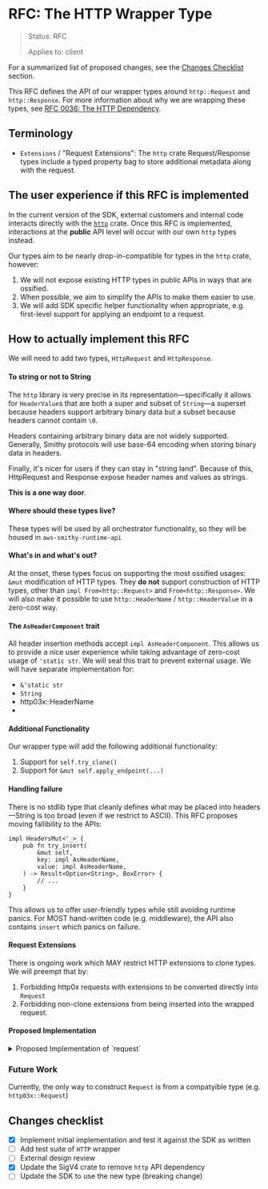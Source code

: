 <!-- Give your RFC a descriptive name saying what it would accomplish or what feature it defines -->
RFC: The HTTP Wrapper Type
=============

<!-- RFCs start with the "RFC" status and are then either "Implemented" or "Rejected".  -->
> Status: RFC
>
> Applies to: client

<!-- A great RFC will include a list of changes at the bottom so that the implementor can be sure they haven't missed anything -->
For a summarized list of proposed changes, see the [Changes Checklist](#changes-checklist) section.

<!-- Insert a short paragraph explaining, at a high level, what this RFC is for -->
This RFC defines the API of our wrapper types around `http::Request` and `http::Response`. For more information about why we are wrapping these types, see [RFC 0036: The HTTP Dependency](./rfc0036_http_dep_elimination.md).

<!-- The "Terminology" section is optional but is really useful for defining the technical terms you're using in the RFC -->
Terminology
-----------
- `Extensions` / "Request Extensions": The `http` crate Request/Response types include a typed property bag to store additional metadata along with the request.

<!-- Explain how users will use this new feature and, if necessary, how this compares to the current user experience -->
The user experience if this RFC is implemented
----------------------------------------------

In the current version of the SDK, external customers and internal code interacts directly with the [`http`](https://crates.io/crates/http) crate. Once this RFC is implemented, interactions at the **public** API level will occur with our own `http` types instead.

Our types aim to be nearly drop-in-compatible for types in the `http` crate, however:
1. We will not expose existing HTTP types in public APIs in ways that are ossified.
2. When possible, we aim to simplify the APIs to make them easier to use.
3. We will add SDK specific helper functionality when appropriate, e.g. first-level support for applying an endpoint to a request.

<!-- Explain the implementation of this new feature -->
How to actually implement this RFC
----------------------------------

We will need to add two types, `HttpRequest` and `HttpResponse`.

#### To string or not to String
The `http` library is very precise in its representation—specifically it allows for `HeaderValue`s that are both a super and subset of `String`—a superset because headers support arbitrary binary data but a subset because headers cannot contain `\0`.

Headers containing arbitrary binary data are not widely supported. Generally, Smithy protocols will use base-64 encoding when storing binary data in headers.

Finally, it's nicer for users if they can stay in "string land". Because of this, HttpRequest and Response expose header names and values as strings.

**This is a one way door**.

#### Where should these types live?
These types will be used by all orchestrator functionality, so they will be housed in `aws-smithy-runtime-api`

#### What's in and what's out?
At the onset, these types focus on supporting the most ossified usages: `&mut` modification of HTTP types. They **do not**
support construction of HTTP types, other than `impl From<http::Request>` and `From<http::Response>`. We will also make it
possible to use `http::HeaderName` / `http::HeaderValue` in a zero-cost way.

#### The `AsHeaderComponent` trait
All header insertion methods accept `impl AsHeaderComponent`. This allows us to provide a nice user experience while taking
advantage of zero-cost usage of `'static str`. We will seal this trait to prevent external usage. We will have separate implementation for:
- `&'static str`
- `String`
- http03x::HeaderName
-

#### Additional Functionality
Our wrapper type will add the following additional functionality:

1. Support for `self.try_clone()`
2. Support for `&mut self.apply_endpoint(...)`

#### Handling failure
There is no stdlib type that cleanly defines what may be placed into headers—String is too broad (even if we restrict to ASCII). This RFC proposes moving fallibility to the APIs:
```rust,ignore
impl HeadersMut<'_> {
    pub fn try_insert(
        &mut self,
        key: impl AsHeaderName,
        value: impl AsHeaderName,
    ) -> Result<Option<String>, BoxError> {
        // ...
    }
}
```

This allows us to offer user-friendly types while still avoiding runtime panics. For MOST hand-written code (e.g. middleware), the API also contains `insert` which panics on failure.

#### Request Extensions
There is ongoing work which MAY restrict HTTP extensions to clone types. We will preempt that by:
1. Forbidding http0x requests with extensions to be converted directly into `Request`
2. Forbidding non-clone extensions from being inserted into the wrapped request.

#### Proposed Implementation
<details>
<summary>Proposed Implementation of `request`</summary>

```rust,ignore
{{#include ../../../rust-runtime/aws-smithy-runtime-api/src/client/http/request.rs}}
```
</details>

### Future Work
Currently, the only way to construct `Request` is from a compatyible type (e.g. `http03x::Request`)

Changes checklist
-----------------
- [x] Implement initial implementation and test it against the SDK as written
- [ ] Add test suite of `HTTP` wrapper
- [ ] External design review
- [x] Update the SigV4 crate to remove `http` API dependency
- [ ] Update the SDK to use the new type (breaking change)
